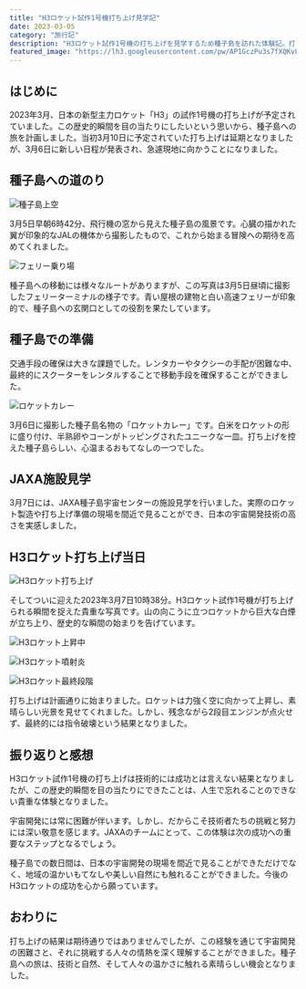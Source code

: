 ```yaml
---
title: "H3ロケット試作1号機打ち上げ見学記"
date: 2023-03-05
category: "旅行記"
description: "H3ロケット試作1号機の打ち上げを見学するため種子島を訪れた体験記。打ち上げまでの準備から当日の感動まで、貴重な体験をお届けします。"
featured_image: "https://lh3.googleusercontent.com/pw/AP1GczPu3s7fXQKvLKEXoAuPp2WNpMC3ysM9oWZSxwkbtD07k7TIXiNbdNdKPjUkQTeoPDmCsxOJBgcK-o7un1Wz1ECA5R4PM2Qw0J5mgjX2TVTZxrOA8D9JZOINRDaJHIURdO2KTZcAOidxHdNqznnN7__1XA=s800-no-gm?authuser=0"
---
```


<!-- Google Photos元URL: https://photos.app.goo.gl/9BJsmgk7DLFVSofBA -->

## はじめに

2023年3月、日本の新型主力ロケット「H3」の試作1号機の打ち上げが予定されていました。この歴史的瞬間を目の当たりにしたいという思いから、種子島への旅を計画しました。当初3月10日に予定されていた打ち上げは延期となりましたが、3月6日に新しい日程が発表され、急遽現地に向かうことになりました。

## 種子島への道のり

![種子島上空](https://lh3.googleusercontent.com/pw/AP1GczPPxq64FzO51dtS-PIca4xMUMQ1N_8np2hMlDeZMPHFyNH95aWLKnkf-MreGfwPGCIFx-EgYyxfImKLxvgL_Cp81jewYLVX5NSYtDSCr2hIr_fqpRNe=s800-no-gm?authuser=0)

3月5日早朝6時42分、飛行機の窓から見えた種子島の風景です。心臓の描かれた翼が印象的なJALの機体から撮影したもので、これから始まる冒険への期待を高めてくれました。

![フェリー乗り場](https://lh3.googleusercontent.com/pw/AP1GczMoUeBjHPhrMSJYjR2XFNV38oMCA-RSnx5yeYzq5OF2BW84jx9rs4boSabVq2ZY12PazN7MvNFbQGRHgmLJHWVLkF6CHw9FmCmfkZlbpJ1M0NRZCkiLKDE2zs6s9kPEQciO-l0JVqc44HsTlVWBOXxmFw=s800-no-gm?authuser=0)

種子島への移動には様々なルートがありますが、この写真は3月5日昼頃に撮影したフェリーターミナルの様子です。青い屋根の建物と白い高速フェリーが印象的で、種子島への玄関口としての役割を果たしています。

## 種子島での準備

交通手段の確保は大きな課題でした。レンタカーやタクシーの手配が困難な中、最終的にスクーターをレンタルすることで移動手段を確保することができました。

![ロケットカレー](https://lh3.googleusercontent.com/pw/AP1GczPxjytOIqfwRxjxQfDzfLuuV-JaiCyvY546Oa-HzLNZpzae-w1PSClFE0hmIlcS8Be3iBNmaVm9g-V_QbGX-C5JHc3PHJrhqO8W1CCfI-4QrAm1pABQqu3b_NkN5RR2rJDXAxxP_7g-bJRtvUukO_vfrw=s800-no-gm?authuser=0)

3月6日に撮影した種子島名物の「ロケットカレー」です。白米をロケットの形に盛り付け、半熟卵やコーンがトッピングされたユニークな一皿。打ち上げを控えた種子島らしい、心温まるおもてなしの一つでした。

## JAXA施設見学

3月7日には、JAXA種子島宇宙センターの施設見学を行いました。実際のロケット製造や打ち上げ準備の現場を間近で見ることができ、日本の宇宙開発技術の高さを実感しました。

## H3ロケット打ち上げ当日

![H3ロケット打ち上げ](https://lh3.googleusercontent.com/pw/AP1GczPu3s7fXQKvLKEXoAuPp2WNpMC3ysM9oWZSxwkbtD07k7TIXiNbdNdKPjUkQTeoPDmCsxOJBgcK-o7un1Wz1ECA5R4PM2Qw0J5mgjX2TVTZxrOA8D9JZOINRDaJHIURdO2KTZcAOidxHdNqznnN7__1XA=s800-no-gm?authuser=0)

そしてついに迎えた2023年3月7日10時38分。H3ロケット試作1号機が打ち上げられる瞬間を捉えた貴重な写真です。山の向こうに立つロケットから巨大な白煙が立ち上り、歴史的な瞬間の始まりを告げています。

![H3ロケット上昇中](https://lh3.googleusercontent.com/pw/AP1GczNSIjmsEybYx4hKo-DUiuxoa1UMy2ZP6fZ7f2kPka8EuJPUSbrBA-a19hoRf2Xef46Muh8zYmKAigBDizI1K6tpWoE-nt_QGnq_mKhR6Q8YOQ7hzYayAJ4utsIGu8Hinb1BsS0WGovkmdwk5iEcchuhfQ=s800-no-gm?authuser=0)

![H3ロケット噴射炎](https://lh3.googleusercontent.com/pw/AP1GczOMm9AnINkg4jpIawblKnjvQaLvdCFDY81emGPIeyEUbsoC0QUyLSDivcyj5eJNaI3Jc7fVoVwlsx-tZxJZMpc2pA99HaeL8ysLSo3RqqT2EFUhuV7VDmNdvV8bCffga4ZB5Wnh_d-HzV6KXmNJu8qLEA=s800-no-gm?authuser=0)

![H3ロケット最終段階](https://lh3.googleusercontent.com/pw/AP1GczMtrfF4YL94vY3bx1Z8COOL39LoWnENMU321iEpTpUuGnlR4XFHJPfqd6XHC6p35WhBxYaLp_Is_rpiisjr77ycNlBo2d7talC6AyNOodLbSQ0AXMHGmOLdrBt8-Y5f3yY48Ns9_V4MyIhlKB3WvH4jOw=s800-no-gm?authuser=0)

打ち上げは計画通りに始まりました。ロケットは力強く空に向かって上昇し、素晴らしい光景を見せてくれました。しかし、残念ながら2段目エンジンが点火せず、最終的には指令破壊という結果となりました。

## 振り返りと感想

H3ロケット試作1号機の打ち上げは技術的には成功とは言えない結果となりましたが、この歴史的瞬間を目の当たりにできたことは、人生で忘れることのできない貴重な体験となりました。

宇宙開発には常に困難が伴います。しかし、だからこそ技術者たちの挑戦と努力には深い敬意を感じます。JAXAのチームにとって、この体験は次の成功への重要なステップとなるでしょう。

種子島での数日間は、日本の宇宙開発の現場を間近で見ることができただけでなく、地域の温かいもてなしや美しい自然にも触れることができました。今後のH3ロケットの成功を心から願っています。

## おわりに

打ち上げの結果は期待通りではありませんでしたが、この経験を通じて宇宙開発の困難さと、それに挑戦する人々の情熱を深く理解することができました。種子島への旅は、技術と自然、そして人々の温かさに触れる素晴らしい機会となりました。